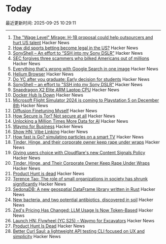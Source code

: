 # Today

最近更新时间: 2025-09-25 10:29:11

--- 
1. [The "Wage Level" Mirage: H-1B proposal could help outsourcers and hurt US talent](https://ifp.org/the-wage-level-mirage/) Hacker News
2. [How did sports betting become legal in the US?](https://shreyashariharan.substack.com/p/how-did-sports-betting-become-legal) Hacker News
3. [SonyShell – An effort to “SSH into my Sony DSLR”](https://github.com/goudvuur/sonyshell) Hacker News
4. [SEC forgives three scammers who bilked Americans out of millions](https://www.msn.com/en-us/money/companies/trump-s-sec-forgives-three-scammers-who-bilked-americans-out-of-millions-opinion/ar-AA1NeBPg) Hacker News
5. [Everything that's wrong with Google Search in one image](https://bitbytebit.substack.com/p/everything-thats-wrong-with-google) Hacker News
6. [Helium Browser](https://helium.computer/) Hacker News
7. [Do YC after you graduate: Early decision for students](https://www.ycombinator.com/early-decision) Hacker News
8. [SonyShell – an effort to "SSH into my Sony DSLR"](https://github.com/goudvuur/sonyshell) Hacker News
9. [Snapdragon X2 Elite ARM Laptop CPU](https://www.qualcomm.com/products/mobile/snapdragon/laptops-and-tablets/snapdragon-x2-elite) Hacker News
10. [Docker Hub Is Down](https://www.dockerstatus.com/pages/incident/533c6539221ae15e3f000031/68d47a2f93c09e05486d93a9) Hacker News
11. [Microsoft Flight Simulator 2024 is coming to Playstation 5 on December 8th](https://www.flightsimulator.com/microsoft-flight-simulator-2024-soars-onto-playstation-5/) Hacker News
12. [Diffusion Finetuning Myself](https://vassi.life/projects/diffinetune) Hacker News
13. [How Secure is Tor? Not secure at all](https://csam-bib.github.io/security/) Hacker News
14. [Unlocking a Million Times More Data for AI](https://ifp.org/unlocking-a-million-times-more-data-for-ai/) Hacker News
15. [Waymo for Business](https://waymo.com/blog/2025/09/waymo-for-business) Hacker News
16. [Show HN: Vibe Linking](https://vb.lk/) Hacker News
17. [How fast is Go? simulating particles on a smart TV](https://dgerrells.com/blog/how-fast-is-go-simulating-millions-of-particles-on-a-smart-tv) Hacker News
18. [Tinder, Hinge, and their corporate owner keep rape under wraps](https://themarkup.org/investigations/2025/02/13/dating-app-tinder-hinge-cover-up) Hacker News
19. [Giving users choice with Cloudflare's new Content Signals Policy](https://blog.cloudflare.com/content-signals-policy/) Hacker News
20. [Tinder, Hinge, and Their Corporate Owner Keep Rape Under Wraps](https://themarkup.org/investigations/2025/02/13/dating-app-tinder-hinge-cover-up) Hacker News
21. [Product Hunt is dead](https://sedimental.org/product_hunt_is_dead.html) Hacker News
22. [Terence Tao: The role of small organizations in society has shrunk significantly](https://mathstodon.xyz/@tao/115259943398316677) Hacker News
23. [SedonaDB: A new geospatial DataFrame library written in Rust](https://sedona.apache.org/latest/blog/2025/09/24/introducing-sedonadb-a-single-node-analytical-database-engine-with-geospatial-as-a-first-class-citizen/) Hacker News
24. [New bacteria, and two potential antibiotics, discovered in soil](https://www.rockefeller.edu/news/38239-hundreds-of-new-bacteria-and-two-potential-antibiotics-found-in-soil/) Hacker News
25. [Zed's Pricing Has Changed: LLM Usage Is Now Token-Based](https://zed.dev/blog/pricing-change-llm-usage-is-now-token-based) Hacker News
26. [Launch HN: Flywheel (YC S25) – Waymo for Excavators](https://news.ycombinator.com/item?id=45362914) Hacker News
27. [Product Hunt Is Dead](https://sedimental.org/product_hunt_is_dead.html) Hacker News
28. [Better Curl Saul: a lightweight API testing CLI focused on UX and simplicity](https://github.com/DeprecatedLuar/better-curl-saul) Hacker News
